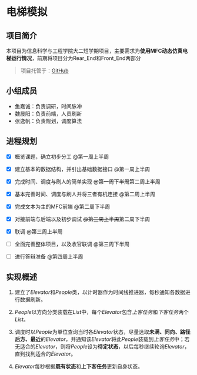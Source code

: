 #	电梯模拟
##	项目简介
本项目为信息科学与工程学院大二短学期项目，主要需求为**使用MFC动态仿真电梯运行情况**，前期将项目分为Rear_End和Front_End两部分

>	项目托管于：[GitHub](https://github.com/Sciroccogti/SEUElevators	"Sciroccogti的GitHub")
##	小组成员
*	鱼嘉诚：负责调研，时间脉冲
*	魏晨阳：负责前端，人员刷新
*	张逸帆：负责规划，调度算法

##	进程规划
- [x] 概览课题，确立初步分工 @第一周上半周

- [x]  建立基本的数据结构，并引出基础数据接口 @第一周上半周

- [x]  完成时间、调度与刷人的简单实现 ~~@第一周下半周~~第二周上半周

- [x]  基本完善时间、调度与刷人并将三者有机连接 @第二周上半周

- [x]  完成文本为主的MFC前端 @第二周下半周

- [x]  对接前端与后端以及初步调试 ~~@第三周上半周~~第二周下半周

- [x]  联调 @第三周上半周

- [ ]  全面完善整体项目，以及收官联调 @第三周下半周

- [ ]  进行答辩准备 @第四周上半周

##	实现概述
1.	建立了*Elevator*和*People*类，以计时器作为时间线推进器，每秒通知各数据进行数据刷新。

2.	*People*以方向分类装载在*List*中，每个*Elevator*包含*上客任务*和*下客任务*两个*List*。

3.	调度时以*People*为单位查询当时各*Elevator*状态，尽量选取**未满、同向、路径后方、最近**的*Elevator*，并通知该*Elevator*将此*People*装载到*上客任务*中；若无适合的*Elevator*，则将*People*设为**待定状态**，以后每秒继续轮询*Elevator*，直到找到适合的*Elevator*。

4.	*Elevator*每秒根据**既有状态**和**上下客任务**更新自身状态。
